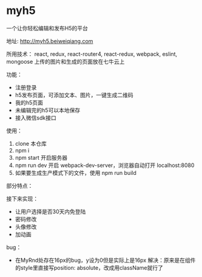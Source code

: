 # myh5

一个让你轻松编辑和发布H5的平台

地址: http://myh5.beiweiqiang.com

所用技术：
react, redux, react-router4, react-redux, webpack, eslint, mongoose
上传的图片和生成的页面放在七牛云上

功能：
- 注册登录
- h5发布页面，可添加文本、图片，一键生成二维码
- 我的h5页面
- 未编辑完的h5可以本地保存
- 接入微信sdk接口

使用：
1. clone 本仓库
2. npm i
3. npm start 开启服务器
4. npm run dev 开启 webpack-dev-server，浏览器自动打开 localhost:8080
5. 如果要生成生产模式下的文件，使用 npm run build


部分特点：

接下来实现：
- 让用户选择是否30天内免登陆
- 密码修改
- 头像修改
- 加动画

bug：
- 在MyRnd处存在16px的bug，y设为0但是实际上是16px
  解决：原来是在组件的style里直接写position: absolute，改成用className就行了